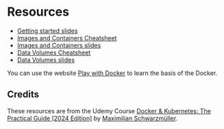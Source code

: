 # Resources

- [Getting started slides](https://drive.google.com/file/d/1djwPhsXsih7ARHrT1qxjsS5cNHCblTe2/view?usp=sharing)
- [Images and Containers Cheatsheet](https://drive.google.com/file/d/1IODTJic23I0gYHzvAc8B88BtlDqK1Xo0/view?usp=sharing)
- [Images and Containers slides](https://drive.google.com/file/d/14FAX5A0-55lD50x76mnprKZ9-osoqtfi/view?usp=sharing)
- [Data Volumes Cheatsheet](https://drive.google.com/file/d/12qQReElEFdM3tFTTHxWaxLVVTWNAjKmo/view?usp=sharing)
- [Data Volumes slides](https://drive.google.com/file/d/1E8TXoKGDFz9S1k3HfMYHuVJDTBW3SfTD/view?usp=sharing)

You can use the website [Play with Docker](https://labs.play-with-docker.com/) to learn the basis of the Docker.

## Credits
These resources are from the Udemy Course [Docker & Kubernetes: The Practical Guide [2024 Edition]](https://udemy.com/course/docker-kubernetes-the-practical-guide/learn/lecture/22166954#overview) by [Maximilian Schwarzmüller](https://www.udemy.com/user/maximilian-schwarzmuller/).